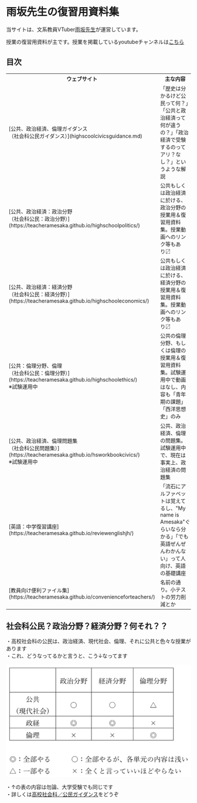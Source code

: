 # 雨坂先生の復習用資料集  
  
当サイトは、文系教員VTuber[雨坂先生](https://twitter.com/teacheramesaka)が運営しています。  
  
授業の復習用資料が主です。授業を掲載しているyoutubeチャンネルは[こちら](https://www.youtube.com/channel/UCrht6vxr8hPElHXKxjyJEZA)  
  
## 目次  
  
<table style="width:100%;">
  <tr>
    <th style="width:50%;">ウェブサイト</th>
    <th style="width:50%;">主な内容</th>
  </tr>
  <tr>
    <td>[公共、政治経済、倫理ガイダンス<br>（社会科公民ガイダンス）](highscoolcivicsguidance.md)</td>
    <td>「歴史は分かるけど公民って何？」「公共と政治経済って何が違うの？」「政治経済で受験するのってアリ？なし？」というような解説</td>
  </tr>
  <tr>
    <td>[公共、政治経済：政治分野<br>（社会科公民：政治分野）](https://teacheramesaka.github.io/highschoolpolitics/)</td>
    <td>公共もしくは政治経済に於ける、政治分野の授業用＆復習用資料集。授業動画へのリンク等もあり〼</td>
  </tr>
  <tr>
    <td>[公共、政治経済：経済分野<br>（社会科公民：経済分野）](https://teacheramesaka.github.io/highschooleconomics/)</td>
    <td>公共もしくは政治経済に於ける、経済分野の授業用＆復習用資料集。授業動画へのリンク等もあり〼</td>
  </tr>
  <tr>
    <td>[公共：倫理分野、倫理<br>（社会科公民：倫理分野）](https://teacheramesaka.github.io/highschoolethics/)<br>※試験運用中</td>
    <td>公共の倫理分野、もしくは倫理の授業用＆復習用資料集。試験運用中で動画はなし、内容も「青年期の課題」「西洋思想史」のみ</td>
  </tr>
  <tr>
    <td>[公共、政治経済、倫理問題集<br>（社会科公民問題集）](https://teacheramesaka.github.io/hsworkbookcivics/)<br>※試験運用中</td>
    <td>公共、政治経済、倫理の問題集。試験運用中で、現在は事実上、政治経済の問題集</td>
  </tr>
  <tr>
    <td>[英語：中学復習講座](https://teacheramesaka.github.io/reviewenglishjh/)</td>
    <td>「流石にアルファベットは覚えてるし、"My name is Amesaka"ぐらいなら分かる」「でも英語ぜんぜんわかんない」って人向け、英語の基礎講座</td>
  </tr>
  <tr>
    <td>[教員向け便利ファイル集](https://teacheramesaka.github.io/convenienceforteachers/)</td>
    <td>名前の通り。小テストの労力削減とか</td>
  </tr>
</table>
  
<!-- 
上記目次テーブルは本来以下のようにmd記法で書いていたが、どうもうまくいかない（ウェブサイトの方が妙に短く表示されて見づらい）ので上記のようにhtml方式で書いて幅を指定した

|ウェブサイト|主な内容|
|:----:|:----:|
|[公共、政治経済、倫理ガイダンス<br>（社会科公民ガイダンス）](highscoolcivicsguidance.md)|「歴史は分かるけど公民って何？」「公共と政治経済って何が違うの？」「政治経済で受験するのってアリ？なし？」というような解説|
|[公共、政治経済：政治分野<br>（社会科公民：政治分野）](https://teacheramesaka.github.io/highschoolpolitics/)|公共もしくは政治経済に於ける、政治分野の授業用＆復習用資料集。授業動画へのリンク等もあり〼|
|[公共、政治経済：経済分野<br>（社会科公民：経済分野）](https://teacheramesaka.github.io/highschooleconomics/)|公共もしくは政治経済に於ける、経済分野の授業用＆復習用資料集。授業動画へのリンク等もあり〼|
|[公共：倫理分野、倫理<br>（社会科公民：倫理分野）](https://teacheramesaka.github.io/highschoolethics/)<br>※試験運用中|公共の倫理分野、もしくは倫理の授業用＆復習用資料集。試験運用中で動画はなし、内容も「青年期の課題」「西洋思想史」のみ|
|[公共、政治経済、倫理問題集<br>（社会科公民問題集）](https://teacheramesaka.github.io/hsworkbookcivics/)<br>※試験運用中|公共、政治経済、倫理の問題集。試験運用中で、現在は事実上、政治経済の問題集|
|[英語：中学復習講座](https://teacheramesaka.github.io/reviewenglishjh/)|「流石にアルファベットは覚えてるし、"My name is Amesaka"ぐらいなら分かる」「でも英語ぜんぜんわかんない」って人向け、英語の基礎講座|
|[教員向け便利ファイル集](https://teacheramesaka.github.io/convenienceforteachers/)|名前の通り。小テストの労力削減とか|

-->
  
## 社会科公民？政治分野？経済分野？何それ？？
・高校社会科の公民は、政治経済、現代社会、倫理、それに公共と色々な授業があります  
・これ、どうなってるかと言うと、こう↓なってます  

![](media/highschoolcivicsguidance01.png)

・↑の表の内容は勿論、大学受験でも同じです  
・詳しくは[高校社会科／公民ガイダンス](highscoolcivicsguidance.md)をどうぞ  